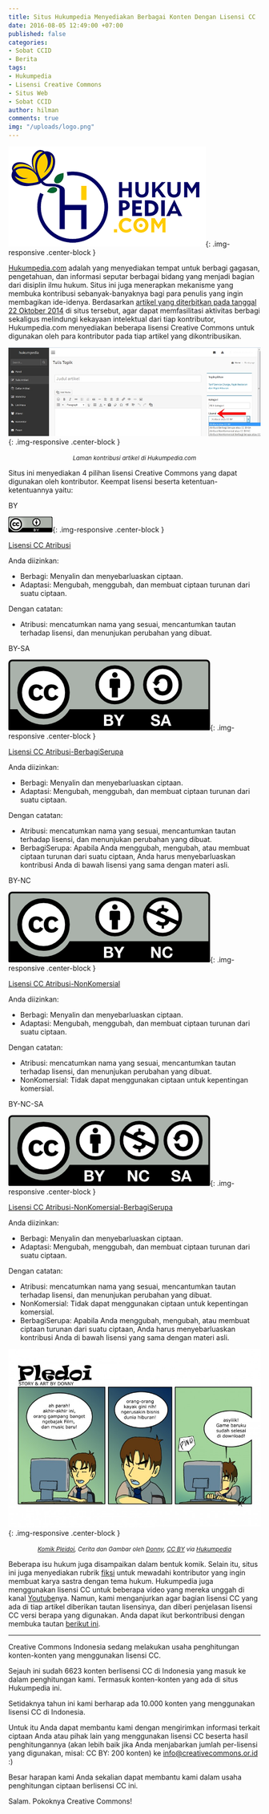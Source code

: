 ```yaml
---
title: Situs Hukumpedia Menyediakan Berbagai Konten Dengan Lisensi CC
date: 2016-08-05 12:49:00 +07:00
published: false
categories:
- Sobat CCID
- Berita
tags:
- Hukumpedia
- Lisensi Creative Commons
- Situs Web
- Sobat CCID
author: hilman
comments: true
img: "/uploads/logo.png"
---
```


![logo.png](/uploads/logo.png){: .img-responsive .center-block }

[Hukumpedia.com](http://www.hukumpedia.com/) adalah yang menyediakan tempat untuk berbagi gagasan, pengetahuan, dan informasi seputar berbagai bidang yang menjadi bagian dari disiplin ilmu hukum. Situs ini juga menerapkan mekanisme yang membuka kontribusi sebanyak-banyaknya bagi para penulis yang ingin membagikan ide-idenya. Berdasarkan [artikel yang diterbitkan pada tanggal 22 Oktober 2014](http://www.hukumpedia.com/kumipedia/resmi-hukumpedia-gunakan-lisensi-cc-id) di situs tersebut, agar dapat memfasilitasi aktivitas berbagi sekaligus melindungi kekayaan intelektual dari tiap kontributor, Hukumpedia.com menyediakan beberapa lisensi Creative Commons untuk digunakan oleh para kontributor pada tiap artikel yang dikontribusikan.

![Hukumpedia.jpg](/uploads/Hukumpedia.jpg){: .img-responsive .center-block }<center><small><i>Laman kontribusi artikel di Hukumpedia.com</i></small></center>

Situs ini menyediakan 4 pilihan lisensi Creative Commons yang dapat digunakan oleh kontributor. Keempat lisensi beserta ketentuan-ketentuannya yaitu:

BY

![BY.png](/uploads/BY.png){: .img-responsive .center-block }

[Lisensi CC Atribusi](https://creativecommons.org/licenses/by/4.0/deed.id)

Anda diizinkan:

* Berbagi: Menyalin dan menyebarluaskan ciptaan.
* Adaptasi: Mengubah, menggubah, dan membuat ciptaan turunan dari suatu ciptaan.

Dengan catatan:

* Atribusi: mencatumkan nama yang sesuai, mencantumkan tautan terhadap lisensi, dan menunjukan perubahan yang dibuat.

BY-SA

![by-sa.png](/uploads/by-sa.png){: .img-responsive .center-block }

[Lisensi CC Atribusi-BerbagiSerupa](https://creativecommons.org/licenses/by/4.0/deed.id)

Anda diizinkan:

* Berbagi: Menyalin dan menyebarluaskan ciptaan.
* Adaptasi: Mengubah, menggubah, dan membuat ciptaan turunan dari suatu ciptaan.

Dengan catatan:

* Atribusi: mencatumkan nama yang sesuai, mencantumkan tautan terhadap lisensi, dan menunjukan perubahan yang dibuat.
* BerbagiSerupa: Apabila Anda menggubah, mengubah, atau membuat ciptaan turunan dari suatu ciptaan, Anda harus menyebarluaskan kontribusi Anda di bawah lisensi yang sama dengan materi asli.

BY-NC

![by-nc.png](/uploads/by-nc.png){: .img-responsive .center-block }

[Lisensi CC Atribusi-NonKomersial](https://creativecommons.org/licenses/by/4.0/deed.id)

Anda diizinkan:

* Berbagi: Menyalin dan menyebarluaskan ciptaan.
* Adaptasi: Mengubah, menggubah, dan membuat ciptaan turunan dari suatu ciptaan.

Dengan catatan:

* Atribusi: mencatumkan nama yang sesuai, mencantumkan tautan terhadap lisensi, dan menunjukan perubahan yang dibuat.
* NonKomersial: Tidak dapat menggunakan ciptaan untuk kepentingan komersial.

BY-NC-SA

![by-nc-sa.png](/uploads/by-nc-sa.png){: .img-responsive .center-block }

[Lisensi CC Atribusi-NonKomersial-BerbagiSerupa](https://creativecommons.org/licenses/by-nc-sa/4.0/deed.id)

Anda diizinkan:

* Berbagi: Menyalin dan menyebarluaskan ciptaan.
* Adaptasi: Mengubah, menggubah, dan membuat ciptaan turunan dari suatu ciptaan.

Dengan catatan:

* Atribusi: mencatumkan nama yang sesuai, mencantumkan tautan terhadap lisensi, dan menunjukan perubahan yang dibuat.
* NonKomersial: Tidak dapat menggunakan ciptaan untuk kepentingan komersial.
* BerbagiSerupa: Apabila Anda menggubah, mengubah, atau membuat ciptaan turunan dari suatu ciptaan, Anda harus menyebarluaskan kontribusi Anda di bawah lisensi yang sama dengan materi asli.

![1424353923120695676.jpg](/uploads/1424353923120695676.jpg){: .img-responsive .center-block }<center><small><i><a href="http://www.hukumpedia.com/donnies/pembajakan-yang-tak-disadari">Komik Pleidoi</a>, Cerita dan Gambar oleh <a href="http://www.hukumpedia.com/donnies#">Donny</a>, <a href="https://creativecommons.org/licenses/by/4.0/deed.id">CC BY</a> via <a href="http://www.hukumpedia.com/">Hukumpedia</a></i></small></center>

Beberapa isu hukum juga disampaikan dalam bentuk komik. Selain itu, situs ini juga menyediakan rubrik [fiksi](http://www.hukumpedia.com/category/fiksi-dan-ulasan) untuk mewadahi kontributor yang ingin membuat karya sastra dengan tema hukum. Hukumpedia juga menggunakan lisensi CC untuk beberapa video yang mereka unggah di kanal [Youtube](https://www.youtube.com/channel/UCsuAHzwNjVSy3QtZFH38AgQ)nya. Namun, kami menganjurkan agar bagian lisensi CC yang ada di tiap artikel diberikan tautan lisensinya, dan diberi penjelasan lisensi CC versi berapa yang digunakan. Anda dapat ikut berkontribusi dengan membuka tautan [berikut ini](http://www.hukumpedia.com/signup).

------

Creative Commons Indonesia sedang melakukan usaha penghitungan konten-konten yang menggunakan lisensi CC.
 
Sejauh ini sudah 6623 konten berlisensi CC di Indonesia yang masuk ke dalam penghitungan kami. Termasuk konten-konten yang ada di situs Hukumpedia ini.
 
Setidaknya tahun ini kami berharap ada 10.000 konten yang menggunakan lisensi CC di Indonesia.
 
Untuk itu Anda dapat membantu kami dengan mengirimkan informasi terkait ciptaan Anda atau pihak lain yang menggunakan lisensi CC beserta hasil penghitungannya (akan lebih baik jika Anda menjabarkan jumlah per-lisensi yang digunakan, misal: CC BY: 200 konten) ke info@creativecommons.or.id :)
 
Besar harapan kami Anda sekalian dapat membantu kami dalam usaha penghitungan ciptaan berlisensi CC ini.
 
Salam.
Pokoknya Creative Commons!
